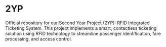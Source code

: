 # 2YP
Official repository for our Second Year Project (2YP): RFID Integrated Ticketing System. This project implements a smart, contactless ticketing solution using RFID technology to streamline passenger identification, fare processing, and access control.
